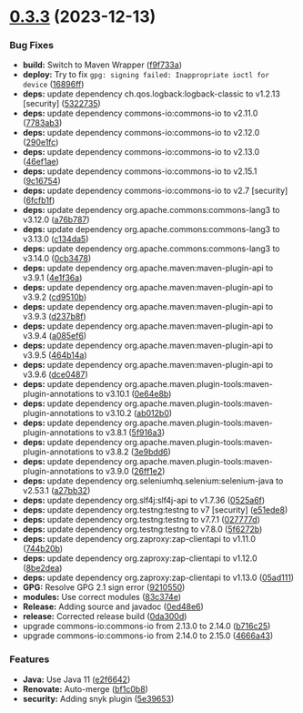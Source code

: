 # [0.3.3](https://github.com/ContinuousSecurityTooling/zap-java/compare/v0.3.2...v0.3.3) (2023-12-13)


### Bug Fixes

* **build:** Switch to Maven Wrapper ([f9f733a](https://github.com/ContinuousSecurityTooling/zap-java/commit/f9f733aba38aaa67f09aa7f7cbb9bc2bb338c1da))
* **deploy:** Try to fix `gpg: signing failed: Inappropriate ioctl for device` ([16896ff](https://github.com/ContinuousSecurityTooling/zap-java/commit/16896ff5ac2f0d4668a401540c9c763a8f5c0d60))
* **deps:** update dependency ch.qos.logback:logback-classic to v1.2.13 [security] ([5322735](https://github.com/ContinuousSecurityTooling/zap-java/commit/5322735d55e9e6304a66d661eecbecce09679793))
* **deps:** update dependency commons-io:commons-io to v2.11.0 ([7783ab3](https://github.com/ContinuousSecurityTooling/zap-java/commit/7783ab3cc63c4f299c29fda9a4b0e673f76a7713))
* **deps:** update dependency commons-io:commons-io to v2.12.0 ([290e1fc](https://github.com/ContinuousSecurityTooling/zap-java/commit/290e1fc8d00874281e4d9dba698866270f9a5a27))
* **deps:** update dependency commons-io:commons-io to v2.13.0 ([46ef1ae](https://github.com/ContinuousSecurityTooling/zap-java/commit/46ef1aeec3bbfd1290fbdb16d07eed9bed62510f))
* **deps:** update dependency commons-io:commons-io to v2.15.1 ([9c16754](https://github.com/ContinuousSecurityTooling/zap-java/commit/9c16754a1c4aef4cfcdc4f12b3008cf5782a1a2d))
* **deps:** update dependency commons-io:commons-io to v2.7 [security] ([6fcfb1f](https://github.com/ContinuousSecurityTooling/zap-java/commit/6fcfb1f8d0c667d55ab1f787c05d1af17b99371d))
* **deps:** update dependency org.apache.commons:commons-lang3 to v3.12.0 ([a76b787](https://github.com/ContinuousSecurityTooling/zap-java/commit/a76b7875aa2be13e50d41ccfc8cfb5b8923cc861))
* **deps:** update dependency org.apache.commons:commons-lang3 to v3.13.0 ([c134da5](https://github.com/ContinuousSecurityTooling/zap-java/commit/c134da5fa165b8bbd0f9d3260bf3627ec7c6d852))
* **deps:** update dependency org.apache.commons:commons-lang3 to v3.14.0 ([0cb3478](https://github.com/ContinuousSecurityTooling/zap-java/commit/0cb3478e4c63b0f1ea5e224e7e53efea366a9ace))
* **deps:** update dependency org.apache.maven:maven-plugin-api to v3.9.1 ([4e1f36a](https://github.com/ContinuousSecurityTooling/zap-java/commit/4e1f36a3df2538fbfcad16d38d835db3c4421812))
* **deps:** update dependency org.apache.maven:maven-plugin-api to v3.9.2 ([cd9510b](https://github.com/ContinuousSecurityTooling/zap-java/commit/cd9510bc0e2c90a37247b715cca9644df855c521))
* **deps:** update dependency org.apache.maven:maven-plugin-api to v3.9.3 ([d237b8f](https://github.com/ContinuousSecurityTooling/zap-java/commit/d237b8faae3a85485c371d81e0c77f1063599b57))
* **deps:** update dependency org.apache.maven:maven-plugin-api to v3.9.4 ([a085ef6](https://github.com/ContinuousSecurityTooling/zap-java/commit/a085ef69138d3dbf475e16c0b4f5c45cd425e047))
* **deps:** update dependency org.apache.maven:maven-plugin-api to v3.9.5 ([464b14a](https://github.com/ContinuousSecurityTooling/zap-java/commit/464b14a24862b9cc7b07a883f33d8749874da186))
* **deps:** update dependency org.apache.maven:maven-plugin-api to v3.9.6 ([dce0487](https://github.com/ContinuousSecurityTooling/zap-java/commit/dce0487d7c98bf47be81828cbd9fa1c5bf0ca0ed))
* **deps:** update dependency org.apache.maven.plugin-tools:maven-plugin-annotations to v3.10.1 ([0e64e8b](https://github.com/ContinuousSecurityTooling/zap-java/commit/0e64e8bd878a42ef659f40949b88653e2d38c7db))
* **deps:** update dependency org.apache.maven.plugin-tools:maven-plugin-annotations to v3.10.2 ([ab012b0](https://github.com/ContinuousSecurityTooling/zap-java/commit/ab012b0b5550b07b64cba096f3ca632fb2b85f2e))
* **deps:** update dependency org.apache.maven.plugin-tools:maven-plugin-annotations to v3.8.1 ([5f916a3](https://github.com/ContinuousSecurityTooling/zap-java/commit/5f916a37660967ef9a0bc05f19a0fd00f08ec830))
* **deps:** update dependency org.apache.maven.plugin-tools:maven-plugin-annotations to v3.8.2 ([3e9bdd6](https://github.com/ContinuousSecurityTooling/zap-java/commit/3e9bdd6cedb0c75d395dd3da43f830bafd146831))
* **deps:** update dependency org.apache.maven.plugin-tools:maven-plugin-annotations to v3.9.0 ([26ff1e2](https://github.com/ContinuousSecurityTooling/zap-java/commit/26ff1e2cd911da3677d8c40414f64ad1a7099345))
* **deps:** update dependency org.seleniumhq.selenium:selenium-java to v2.53.1 ([a27bb32](https://github.com/ContinuousSecurityTooling/zap-java/commit/a27bb329d44b9f8b5de529ddd1202a060e2edfd6))
* **deps:** update dependency org.slf4j:slf4j-api to v1.7.36 ([0525a6f](https://github.com/ContinuousSecurityTooling/zap-java/commit/0525a6f2739c9b9adf3b8f0ba290bcee238b094a))
* **deps:** update dependency org.testng:testng to v7 [security] ([e51ede8](https://github.com/ContinuousSecurityTooling/zap-java/commit/e51ede8675d7dac3b4a836e5a8defc09d1b59a03))
* **deps:** update dependency org.testng:testng to v7.7.1 ([027777d](https://github.com/ContinuousSecurityTooling/zap-java/commit/027777d741c01b33272ea8c529817710916684bd))
* **deps:** update dependency org.testng:testng to v7.8.0 ([5f6272b](https://github.com/ContinuousSecurityTooling/zap-java/commit/5f6272b50a6128faf955156d8041e29c8bd4c3ed))
* **deps:** update dependency org.zaproxy:zap-clientapi to v1.11.0 ([744b20b](https://github.com/ContinuousSecurityTooling/zap-java/commit/744b20b728c464e742f1dfd4a3bd574e4f876fb9))
* **deps:** update dependency org.zaproxy:zap-clientapi to v1.12.0 ([8be2dea](https://github.com/ContinuousSecurityTooling/zap-java/commit/8be2dea6db7dbff6b9a5dccdc936ef9d15225eba))
* **deps:** update dependency org.zaproxy:zap-clientapi to v1.13.0 ([05ad111](https://github.com/ContinuousSecurityTooling/zap-java/commit/05ad11122e860cd5ab919990edcf140f01fe7549))
* **GPG:** Resolve GPG 2.1 sign error ([9210550](https://github.com/ContinuousSecurityTooling/zap-java/commit/921055098b8637341697fafb348c9aaa2c867584))
* **modules:** Use correct modules ([83c374e](https://github.com/ContinuousSecurityTooling/zap-java/commit/83c374e6e5c7aead99ef9c8eb99911d6595272b3))
* **Release:** Adding source and javadoc ([0ed48e6](https://github.com/ContinuousSecurityTooling/zap-java/commit/0ed48e6509fd4ad6ee73cf3144c8a4d2445c40d0))
* **release:** Corrected release build ([0da300d](https://github.com/ContinuousSecurityTooling/zap-java/commit/0da300d275ee80e1cc58be0fcaa682922ce9c25c))
* upgrade commons-io:commons-io from 2.13.0 to 2.14.0 ([b716c25](https://github.com/ContinuousSecurityTooling/zap-java/commit/b716c2537be59a2c4eff5ba3f9b84b4431cb4a89))
* upgrade commons-io:commons-io from 2.14.0 to 2.15.0 ([4666a43](https://github.com/ContinuousSecurityTooling/zap-java/commit/4666a43784840ab9dad3c2f212d4e9b520ee7a42))


### Features

* **Java:** Use Java 11 ([e2f6642](https://github.com/ContinuousSecurityTooling/zap-java/commit/e2f664258916119169d0fe620e6aa3618073f2db))
* **Renovate:** Auto-merge ([bf1c0b8](https://github.com/ContinuousSecurityTooling/zap-java/commit/bf1c0b822c478b5c52d3c8fb081438f9a4a55d6c))
* **security:** Adding snyk plugin ([5e39653](https://github.com/ContinuousSecurityTooling/zap-java/commit/5e39653059a973db10a73a37f37379b422ec28da))
